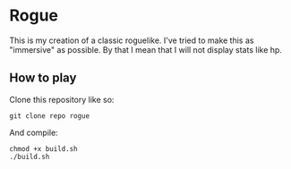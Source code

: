 # Rogue

This is my creation of a classic roguelike.
I've tried to make this as "immersive" as possible.
By that I mean that I will not display stats like hp.

## How to play

Clone this repository like so:
```
git clone repo rogue
```

And compile:
```
chmod +x build.sh
./build.sh
```
